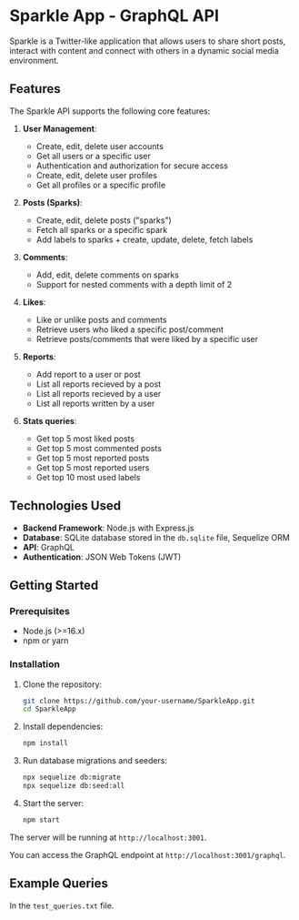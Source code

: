 # Sparkle App - GraphQL API

Sparkle is a Twitter-like application that allows users to share short posts, interact with content and connect with others in a dynamic social media environment.

## Features

The Sparkle API supports the following core features:

1. **User Management**:

   - Create, edit, delete user accounts
   - Get all users or a specific user
   - Authentication and authorization for secure access
   - Create, edit, delete user profiles
   - Get all profiles or a specific profile

2. **Posts (Sparks)**:

   - Create, edit, delete posts ("sparks")
   - Fetch all sparks or a specific spark
   - Add labels to sparks + create, update, delete, fetch labels

3. **Comments**:

   - Add, edit, delete comments on sparks
   - Support for nested comments with a depth limit of 2

4. **Likes**:

   - Like or unlike posts and comments
   - Retrieve users who liked a specific post/comment
   - Retrieve posts/comments that were liked by a specific user

5. **Reports**:
   - Add report to a user or post
   - List all reports recieved by a post
   - List all reports recieved by a user
   - List all reports written by a user

6. **Stats queries**:
   - Get top 5 most liked posts
   - Get top 5 most commented posts
   - Get top 5 most reported posts
   - Get top 5 most reported users
   - Get top 10 most used labels

## Technologies Used

- **Backend Framework**: Node.js with Express.js
- **Database**: SQLite database stored in the `db.sqlite` file, Sequelize ORM
- **API**: GraphQL
- **Authentication**: JSON Web Tokens (JWT)

## Getting Started

### Prerequisites

- Node.js (>=16.x)
- npm or yarn

### Installation

1. Clone the repository:

   ```bash
   git clone https://github.com/your-username/SparkleApp.git
   cd SparkleApp
   ```

2. Install dependencies:

   ```bash
   npm install
   ```

3. Run database migrations and seeders:

   ```bash
   npx sequelize db:migrate
   npx sequelize db:seed:all
   ```

4. Start the server:

   ```bash
   npm start
   ```

The server will be running at `http://localhost:3001`.

You can access the GraphQL endpoint at `http://localhost:3001/graphql`.

## Example Queries

In the `test_queries.txt` file.
